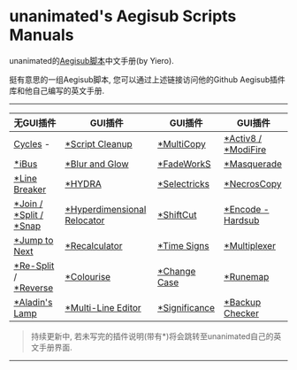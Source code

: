 # unanimated's Aegisub Scripts Manuals

unanimated的[Aegisub脚本](https://github.com/unanimated/luaegisub)中文手册(by Yiero). 

挺有意思的一组Aegisub脚本, 您可以通过上述链接访问他的Github Aegisub插件库和他自己编写的英文手册.

---

| 无GUI插件                                                    | GUI插件                                                      | GUI插件                                                      | GUI插件                                                      |
| ------------------------------------------------------------ | ------------------------------------------------------------ | ------------------------------------------------------------ | ------------------------------------------------------------ |
| [Cycles](./docs/Cycles.md) -                                 | [*Script Cleanup](http://unanimated.hostfree.pw/ts/scripts-manuals.htm#cleanup) | [*MultiCopy](http://unanimated.hostfree.pw/ts/scripts-manuals.htm#multicopy) | [*Activ8 /](http://unanimated.hostfree.pw/ts/scripts-manuals.htm#activ8) [*ModiFire](http://unanimated.hostfree.pw/ts/scripts-manuals.htm#modifire) |
| [*iBus](http://unanimated.hostfree.pw/ts/scripts-manuals.htm#ibus) | [*Blur and Glow](http://unanimated.hostfree.pw/ts/scripts-manuals.htm#blurglow) | [*FadeWorkS](http://unanimated.hostfree.pw/ts/scripts-manuals.htm#fade) | [*Masquerade](http://unanimated.hostfree.pw/ts/scripts-manuals.htm#masquerade) |
| [*Line Breaker](http://unanimated.hostfree.pw/ts/scripts-manuals.htm#linebreak) | [*HYDRA](http://unanimated.hostfree.pw/ts/scripts-manuals.htm#hydra) | [*Selectricks](http://unanimated.hostfree.pw/ts/scripts-manuals.htm#selectrix) | [*NecrosCopy](http://unanimated.hostfree.pw/ts/scripts-manuals.htm#necroscopy) |
| [*Join /](http://unanimated.hostfree.pw/ts/scripts-manuals.htm#join) [*Split /](http://unanimated.hostfree.pw/ts/scripts-manuals.htm#split) [*Snap](http://unanimated.hostfree.pw/ts/scripts-manuals.htm#snap) | [*Hyperdimensional Relocator](http://unanimated.hostfree.pw/ts/scripts-manuals.htm#relocator) | [*ShiftCut](http://unanimated.hostfree.pw/ts/scripts-manuals.htm#shiftcut) | [*Encode - Hardsub](http://unanimated.hostfree.pw/ts/scripts-manuals.htm#enchsub) |
| [*Jump to Next](http://unanimated.hostfree.pw/ts/scripts-manuals.htm#next) | [*Recalculator](http://unanimated.hostfree.pw/ts/scripts-manuals.htm#recalculator) | [*Time Signs](http://unanimated.hostfree.pw/ts/scripts-manuals.htm#timesigns) | [*Multiplexer](http://unanimated.hostfree.pw/ts/scripts-manuals.htm#mux) |
| [*Re-Split](http://unanimated.hostfree.pw/ts/scripts-manuals.htm#resplit) / [*Reverse](http://unanimated.hostfree.pw/ts/scripts-manuals.htm#reverse) | [*Colourise](http://unanimated.hostfree.pw/ts/scripts-manuals.htm#colourise) | [*Change Case](http://unanimated.hostfree.pw/ts/scripts-manuals.htm#capitalise) | [*Runemap](http://unanimated.hostfree.pw/ts/scripts-manuals.htm#runemap) |
| [*Aladin's Lamp](http://unanimated.hostfree.pw/ts/scripts-manuals.htm#aladin) | [*Multi-Line Editor](http://unanimated.hostfree.pw/ts/scripts-manuals.htm#multiedit) | [*Significance](http://unanimated.hostfree.pw/ts/scripts-manuals.htm#import) | [*Backup Checker](http://unanimated.hostfree.pw/ts/scripts-manuals.htm#backup) |

> 持续更新中, 若未写完的插件说明(带有*)将会跳转至unanimated自己的英文手册界面.

---
